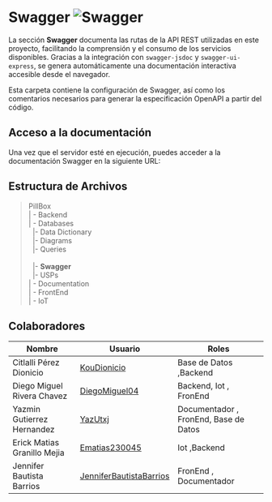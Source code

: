 # Swagger ![Swagger](https://img.shields.io/badge/Swagger-85EA2D?style=for-the-badge&logo=swagger&logoColor=black)

La sección **Swagger** documenta las rutas de la API REST utilizadas en este proyecto, facilitando la comprensión y el consumo de los servicios disponibles. Gracias a la integración con `swagger-jsdoc` y `swagger-ui-express`, se genera automáticamente una documentación interactiva accesible desde el navegador.

Esta carpeta contiene la configuración de Swagger, así como los comentarios necesarios para generar la especificación OpenAPI a partir del código.

## Acceso a la documentación

Una vez que el servidor esté en ejecución, puedes acceder a la documentación Swagger en la siguiente URL:





## Estructura de Archivos

>PillBox<br>
>| - Backend <br>
>| - Databases<br>
>&nbsp;&nbsp;|- Data Dictionary<br>
>&nbsp;&nbsp;|- Diagrams<br>
>&nbsp;&nbsp;|- Queries<br>  
>&nbsp;&nbsp;|- **Swagger**<br>
>&nbsp;&nbsp;|- USPs<br>
>| - Documentation<br>
>| - FrontEnd<br>
>| - IoT


## Colaboradores

| Nombre                        | Usuario             | Roles |
|-------------------------------|---------------------|--------|
|  Citlalli Pérez Dionicio |      [KouDionicio](https://github.com/KouDionicio)  |  Base de Datos ,Backend      |
|  Diego Miguel Rivera Chavez | [DiegoMiguel04](https://github.com/DiegoMiguel04)       |  Backend, Iot , FronEnd     |
|  Yazmin Gutierrez Hernandez | [YazUtxj](https://github.com/YazUtxj)            | Documentador , FronEnd,  Base de Datos   |
|  Erick Matias Granillo Mejia | [Ematias230045](https://github.com/Ematias230045)            | Iot ,Backend     |
|  Jennifer Bautista Barrios |[JenniferBautistaBarrios](https://github.com/JenniferBautistaBarrios)            | FronEnd , Documentador      |